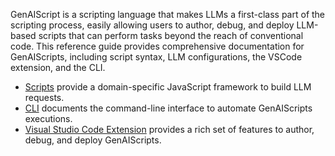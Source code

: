 
GenAIScript is a scripting language that makes LLMs a first-class part of the scripting process, easily allowing users to author, debug, and deploy LLM-based scripts that can perform tasks beyond the reach of conventional code. This reference guide provides comprehensive documentation for GenAIScripts, including script syntax, LLM configurations, the VSCode extension, and the CLI.

-   [Scripts](./scripts) provide a domain-specific JavaScript framework to build LLM requests.
-   [CLI](./cli) documents the command-line interface to automate GenAIScripts executions.
-   [Visual Studio Code Extension](./vscode) provides a rich set of features to author, debug, and deploy GenAIScripts.
